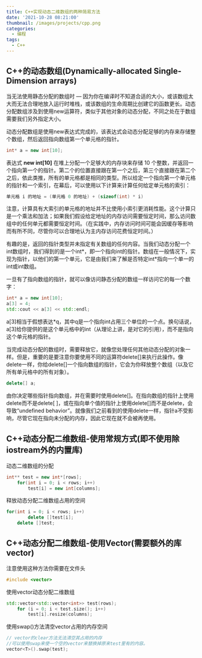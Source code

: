 ```yaml
---
title: C++实现动态二维数组的两种简易方法
date: '2021-10-28 08:21:00'
thumbnail: /images/projects/cpp.png
categories:
  - 编程
tags:
  - C++
---
```


## C++的动态数组(Dynamically-allocated Single-Dimension arrays)

当无法使用静态分配的数组时 — 因为你在编译时不知道合适的大小，或该数组太大而无法合理地放入运行时堆栈，或该数组的生命周期比创建它的函数更长。动态分配数组涉及到使用new运算符，类似于其他对象的动态分配，不同之处在于数组需要我们另外指定大小。

动态分配数组是使用new表达式完成的，该表达式会动态分配足够的内存来存储整个数组，然后返回指向数组第一个单元格的指针。

```cpp
int* a = new int[10];
```

表达式 **new int[10]** 在堆上分配一个足够大的内存块来存储 10 个整数，并返回一个指向第一个的指针。第二个的位置直接跟在第一个之后，第三个直接跟在第二个之后，依此类推，所有的单元格都是相同的类型。所以给定一个指向第一个单元格的指针和一个索引，在幕后，可以使用以下计算来计算任何给定单元格的索引：

```cpp
单元格 i 的地址 = (单元格 0 的地址) + (sizeof(int) * i)
```

注意，计算具有大索引的单元格的地址并不比使用小索引更消耗性能。这个计算只是一个乘法和加法；如果我们假设给定地址的内存访问需要恒定时间，那么访问数组中的任何单元都需要恒定时间。（在实践中，内存访问时间可能会因缓存等影响而有所不同，尽管你可以合理地认为主内存访问花费恒定时间。）

有趣的是，返回的指针类型并未指定有关数组的任何内容。当我们动态分配一个int数组时，我们得到的是一个int*，即一个指向int的指针。数组在一般情况下，实现为指针，以他们的第一个单元，它是由我们来了解是否特定int*指向一个单一的int或int数组。

一旦有了指向数组的指针，就可以像访问静态分配的数组一样访问它的每一个数字：

```cpp
int* a = new int[10];
a[3] = 4;
std::cout << a[3] << std::endl;
```

a[3]相当于假想表达\*q，其中q是一个指向int占用三个单位的一个点。换句话说，a[3]给你提供的是这个单元格中的int（从理论上讲，是对它的引用），而不是指向这个单元格的指针。

当完成动态分配的数组时，需要释放它，就像您处理任何其他动态分配的对象一样。但是，重要的是要注意你要使用不同的运算符delete[]来执行此操作。像delete一样，你给delete[]一个指向数组的指针，它会为你释放整个数组（以及它所有单元格中的所有对象）。

```cpp
delete[] a;
```

由你决定哪些指针指向数组，并在需要时使用delete[]。在指向数组的指针上使用delete而不是delete[ ]，或在指向单个值的指针上使用delete[]而不是delete，会导致“undefined behavior”。就像我们之前看到的使用delete一样，指针a不受影响，尽管它现在指向未分配的内存，因此它现在就不会被再使用。

## C++动态分配二维数组-使用常规方式(即不使用除iostream外的内置库)

动态二维数组的分配

```cpp
int** test = new int*[rows];
    for(int i = 0; i < rows; i++)
        test[i] = new int[columns];
```

释放动态分配二维数组占用的空间

```cpp
for(int i = 0; i < rows; i++)
        delete []test[i];
    delete []test;
```

## C++动态分配二维数组-使用Vector(需要额外的库vector)

注意使用这种方法你需要在文件头

```cpp
#include <vector>
```

使用vector动态分配二维数组

```cpp
std::vector<std::vector<int>> test(rows);
    for (i = 0; i < test.size(); i++)
        test[i].resize(columns);
```

使用swap()方法清空vector占用的内存空间

```cpp
// vector的clear方法无法清空其占用的内存
//可以使用swap来使一个空的vector来替换掉原来test里有的内容。
vector<T>().swap(test);
```

